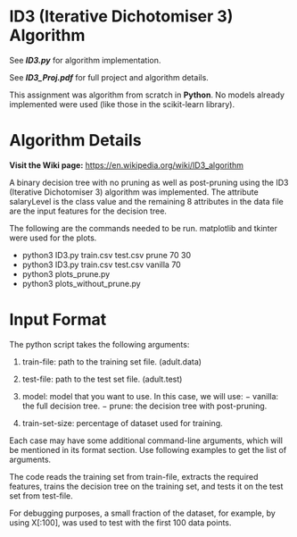 #  ID3 (Iterative Dichotomiser 3) Algorithm

See ***ID3.py*** for algorithm implementation.

See ***ID3_Proj.pdf*** for full project and algorithm details.

This assignment was algorithm from scratch in **Python**. No models already implemented were used (like those in the scikit-learn library).

# Algorithm Details

**Visit the Wiki page:** https://en.wikipedia.org/wiki/ID3_algorithm

A binary decision tree with no pruning as well as post-pruning using the ID3 (Iterative Dichotomiser 3) algorithm was implemented. The attribute salaryLevel is the class value and the remaining 8 attributes in the data file are the input features for the decision tree.

The following are the commands needed to be run. matplotlib and tkinter were used for the plots.
- python3 ID3.py train.csv test.csv prune 70 30
- python3 ID3.py train.csv test.csv vanilla 70
- python3 plots_prune.py
- python3 plots_without_prune.py


# Input Format

The python script takes the following arguments:

1. train-file: path to the training set file. (adult.data)

2. test-file: path to the test set file. (adult.test)

3. model: model that you want to use. In this case, we will use:
− vanilla: the full decision tree.
− prune: the decision tree with post-pruning.

4. train-set-size: percentage of dataset used for training.

Each case may have some additional command-line arguments, which will be mentioned in its format section. Use following examples to get the list of arguments.

The code reads the training set from train-file, extracts the required features, trains the decision tree on the training set, and tests it on the test set from test-file.

For debugging purposes, a small fraction of the dataset, for example, by using X[:100], was used to test with the first 100 data points.
